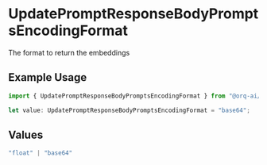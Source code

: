 # UpdatePromptResponseBodyPromptsEncodingFormat

The format to return the embeddings

## Example Usage

```typescript
import { UpdatePromptResponseBodyPromptsEncodingFormat } from "@orq-ai/node/models/operations";

let value: UpdatePromptResponseBodyPromptsEncodingFormat = "base64";
```

## Values

```typescript
"float" | "base64"
```
